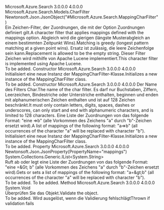 <Type Name="MappingCharFilter" FullName="Microsoft.Azure.Search.Models.MappingCharFilter">
  <TypeSignature Language="C#" Value="public class MappingCharFilter : Microsoft.Azure.Search.Models.CharFilter" />
  <TypeSignature Language="ILAsm" Value=".class public auto ansi beforefieldinit MappingCharFilter extends Microsoft.Azure.Search.Models.CharFilter" />
  <TypeSignature Language="DocId" Value="T:Microsoft.Azure.Search.Models.MappingCharFilter" />
  <TypeSignature Language="VB.NET" Value="Public Class MappingCharFilter&#xA;Inherits CharFilter" />
  <TypeSignature Language="F#" Value="type MappingCharFilter = class&#xA;    inherit CharFilter" />
  <AssemblyInfo>
    <AssemblyName>Microsoft.Azure.Search</AssemblyName>
    <AssemblyVersion>3.0.0.0</AssemblyVersion>
    <AssemblyVersion>4.0.0.0</AssemblyVersion>
  </AssemblyInfo>
  <Base>
    <BaseTypeName>Microsoft.Azure.Search.Models.CharFilter</BaseTypeName>
  </Base>
  <Interfaces />
  <Attributes>
    <Attribute>
      <AttributeName>Newtonsoft.Json.JsonObject("#Microsoft.Azure.Search.MappingCharFilter")</AttributeName>
    </Attribute>
  </Attributes>
  <Docs>
    <summary>
            <span data-ttu-id="80895-101">Ein Zeichen-Filter, der Zuordnungen, die mit der Option Zuordnungen definiert gilt.</span><span class="sxs-lookup"><span data-stu-id="80895-101">A character filter that applies mappings defined with the mappings option.</span></span> <span data-ttu-id="80895-102">Abgleich wird die gierigen (längste Musterabgleich an einem bestimmten Zeitpunkt Wins).</span><span class="sxs-lookup"><span data-stu-id="80895-102">Matching is greedy (longest pattern matching at a given point wins).</span></span> <span data-ttu-id="80895-103">Ersatz ist zulässig, die leere Zeichenfolge sein kann.</span><span class="sxs-lookup"><span data-stu-id="80895-103">Replacement is allowed to be the empty string.</span></span> <span data-ttu-id="80895-104">Dieser Filter Zeichen wird mithilfe von Apache Lucene implementiert.</span><span class="sxs-lookup"><span data-stu-id="80895-104">This character filter is implemented using Apache Lucene.</span></span>
            <see href="https://lucene.apache.org/core/4_10_3/analyzers-common/org/apache/lucene/analysis/charfilter/MappingCharFilter.html" /></summary>
    <remarks>To be added.</remarks>
  </Docs>
  <Members>
    <Member MemberName=".ctor">
      <MemberSignature Language="C#" Value="public MappingCharFilter ();" />
      <MemberSignature Language="ILAsm" Value=".method public hidebysig specialname rtspecialname instance void .ctor() cil managed" />
      <MemberSignature Language="DocId" Value="M:Microsoft.Azure.Search.Models.MappingCharFilter.#ctor" />
      <MemberSignature Language="VB.NET" Value="Public Sub New ()" />
      <MemberType>Constructor</MemberType>
      <AssemblyInfo>
        <AssemblyName>Microsoft.Azure.Search</AssemblyName>
        <AssemblyVersion>3.0.0.0</AssemblyVersion>
        <AssemblyVersion>4.0.0.0</AssemblyVersion>
      </AssemblyInfo>
      <Parameters />
      <Docs>
        <summary>
            <span data-ttu-id="80895-105">Initialisiert eine neue Instanz der MappingCharFilter-Klasse.</span><span class="sxs-lookup"><span data-stu-id="80895-105">Initializes a new instance of the MappingCharFilter class.</span></span>
            </summary>
        <remarks>To be added.</remarks>
      </Docs>
    </Member>
    <Member MemberName=".ctor">
      <MemberSignature Language="C#" Value="public MappingCharFilter (string name, System.Collections.Generic.IList&lt;string&gt; mappings);" />
      <MemberSignature Language="ILAsm" Value=".method public hidebysig specialname rtspecialname instance void .ctor(string name, class System.Collections.Generic.IList`1&lt;string&gt; mappings) cil managed" />
      <MemberSignature Language="DocId" Value="M:Microsoft.Azure.Search.Models.MappingCharFilter.#ctor(System.String,System.Collections.Generic.IList{System.String})" />
      <MemberSignature Language="VB.NET" Value="Public Sub New (name As String, mappings As IList(Of String))" />
      <MemberSignature Language="F#" Value="new Microsoft.Azure.Search.Models.MappingCharFilter : string * System.Collections.Generic.IList&lt;string&gt; -&gt; Microsoft.Azure.Search.Models.MappingCharFilter" Usage="new Microsoft.Azure.Search.Models.MappingCharFilter (name, mappings)" />
      <MemberType>Constructor</MemberType>
      <AssemblyInfo>
        <AssemblyName>Microsoft.Azure.Search</AssemblyName>
        <AssemblyVersion>3.0.0.0</AssemblyVersion>
        <AssemblyVersion>4.0.0.0</AssemblyVersion>
      </AssemblyInfo>
      <Parameters>
        <Parameter Name="name" Type="System.String" />
        <Parameter Name="mappings" Type="System.Collections.Generic.IList&lt;System.String&gt;" />
      </Parameters>
      <Docs>
        <param name="name"><span data-ttu-id="80895-106">Der Name des Filters Char.</span><span class="sxs-lookup"><span data-stu-id="80895-106">The name of the char filter.</span></span> <span data-ttu-id="80895-107">Es darf nur Buchstaben, Ziffern, Leerzeichen, Bindestriche oder Unterstriche enthalten, beginnen und enden mit alphanumerischen Zeichen enthalten und ist auf 128 Zeichen beschränkt.</span><span class="sxs-lookup"><span data-stu-id="80895-107">It must only contain letters, digits, spaces, dashes or underscores, can only start and end with alphanumeric characters, and is limited to 128 characters.</span></span></param>
        <param name="mappings"><span data-ttu-id="80895-108">Eine Liste der Zuordnungen von das folgende Format: "eine =&gt;b" (alle Vorkommen des Zeichens "a" durch "b"-Zeichen ersetzt wird).</span><span class="sxs-lookup"><span data-stu-id="80895-108">A list of mappings of the following format: "a=&gt;b" (all occurrences of the character "a" will be replaced with character "b").</span></span></param>
        <summary>
            <span data-ttu-id="80895-109">Initialisiert eine neue Instanz der MappingCharFilter-Klasse.</span><span class="sxs-lookup"><span data-stu-id="80895-109">Initializes a new instance of the MappingCharFilter class.</span></span>
            </summary>
        <remarks>To be added.</remarks>
      </Docs>
    </Member>
    <Member MemberName="Mappings">
      <MemberSignature Language="C#" Value="public System.Collections.Generic.IList&lt;string&gt; Mappings { get; set; }" />
      <MemberSignature Language="ILAsm" Value=".property instance class System.Collections.Generic.IList`1&lt;string&gt; Mappings" />
      <MemberSignature Language="DocId" Value="P:Microsoft.Azure.Search.Models.MappingCharFilter.Mappings" />
      <MemberSignature Language="VB.NET" Value="Public Property Mappings As IList(Of String)" />
      <MemberSignature Language="F#" Value="member this.Mappings : System.Collections.Generic.IList&lt;string&gt; with get, set" Usage="Microsoft.Azure.Search.Models.MappingCharFilter.Mappings" />
      <MemberType>Property</MemberType>
      <AssemblyInfo>
        <AssemblyName>Microsoft.Azure.Search</AssemblyName>
        <AssemblyVersion>3.0.0.0</AssemblyVersion>
        <AssemblyVersion>4.0.0.0</AssemblyVersion>
      </AssemblyInfo>
      <Attributes>
        <Attribute>
          <AttributeName>Newtonsoft.Json.JsonProperty(PropertyName="mappings")</AttributeName>
        </Attribute>
      </Attributes>
      <ReturnValue>
        <ReturnType>System.Collections.Generic.IList&lt;System.String&gt;</ReturnType>
      </ReturnValue>
      <Docs>
        <summary>
            <span data-ttu-id="80895-110">Ruft ab oder legt eine Liste der Zuordnungen von das folgende Format: "eine =&amp;Gt; b" (alle Vorkommen des Zeichens "a" durch "b"-Zeichen ersetzt wird).</span><span class="sxs-lookup"><span data-stu-id="80895-110">Gets or sets a list of mappings of the following format: "a=&amp;gt;b" (all occurrences of the character "a" will be replaced with character "b").</span></span>
            </summary>
        <value>To be added.</value>
        <remarks>To be added.</remarks>
      </Docs>
    </Member>
    <Member MemberName="Validate">
      <MemberSignature Language="C#" Value="public override void Validate ();" />
      <MemberSignature Language="ILAsm" Value=".method public hidebysig virtual instance void Validate() cil managed" />
      <MemberSignature Language="DocId" Value="M:Microsoft.Azure.Search.Models.MappingCharFilter.Validate" />
      <MemberSignature Language="VB.NET" Value="Public Overrides Sub Validate ()" />
      <MemberSignature Language="F#" Value="override this.Validate : unit -&gt; unit" Usage="mappingCharFilter.Validate " />
      <MemberType>Method</MemberType>
      <AssemblyInfo>
        <AssemblyName>Microsoft.Azure.Search</AssemblyName>
        <AssemblyVersion>3.0.0.0</AssemblyVersion>
        <AssemblyVersion>4.0.0.0</AssemblyVersion>
      </AssemblyInfo>
      <ReturnValue>
        <ReturnType>System.Void</ReturnType>
      </ReturnValue>
      <Parameters />
      <Docs>
        <summary>
            <span data-ttu-id="80895-111">Überprüfen Sie das Objekt.</span><span class="sxs-lookup"><span data-stu-id="80895-111">Validate the object.</span></span>
            </summary>
        <remarks>To be added.</remarks>
        <exception cref="T:Microsoft.Rest.ValidationException">
            <span data-ttu-id="80895-112">Wird ausgelöst, wenn die Validierung fehlschlägt</span><span class="sxs-lookup"><span data-stu-id="80895-112">Thrown if validation fails</span></span>
            </exception>
      </Docs>
    </Member>
  </Members>
</Type>